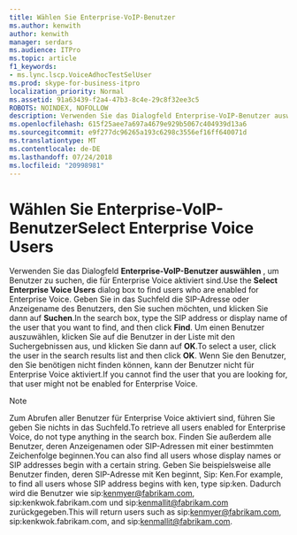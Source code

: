 ```yaml
---
title: Wählen Sie Enterprise-VoIP-Benutzer
ms.author: kenwith
author: kenwith
manager: serdars
ms.audience: ITPro
ms.topic: article
f1_keywords:
- ms.lync.lscp.VoiceAdhocTestSelUser
ms.prod: skype-for-business-itpro
localization_priority: Normal
ms.assetid: 91a63439-f2a4-47b3-8c4e-29c8f32ee3c5
ROBOTS: NOINDEX, NOFOLLOW
description: Verwenden Sie das Dialogfeld Enterprise-VoIP-Benutzer auswählen, um Benutzer zu suchen, die für Enterprise Voice aktiviert sind. Geben Sie in das Suchfeld die SIP-Adresse oder Anzeigename des Benutzers, den Sie suchen möchten, und klicken Sie dann auf Suchen. Um einen Benutzer auszuwählen, klicken Sie auf die Benutzer in der Liste mit den Suchergebnissen aus, und klicken Sie dann auf OK. Wenn Sie den Benutzer, den Sie benötigen nicht finden können, kann der Benutzer nicht für Enterprise Voice aktiviert.
ms.openlocfilehash: 615f25aee7a697a4679e929b5067c404939d13a6
ms.sourcegitcommit: e9f277dc96265a193c6298c3556ef16ff640071d
ms.translationtype: MT
ms.contentlocale: de-DE
ms.lasthandoff: 07/24/2018
ms.locfileid: "20998981"
---
```

# <a name="select-enterprise-voice-users"></a><span data-ttu-id="8c5a1-106">Wählen Sie Enterprise-VoIP-Benutzer</span><span class="sxs-lookup"><span data-stu-id="8c5a1-106">Select Enterprise Voice Users</span></span>
 
<span data-ttu-id="8c5a1-107">Verwenden Sie das Dialogfeld **Enterprise-VoIP-Benutzer auswählen** , um Benutzer zu suchen, die für Enterprise Voice aktiviert sind.</span><span class="sxs-lookup"><span data-stu-id="8c5a1-107">Use the **Select Enterprise Voice Users** dialog box to find users who are enabled for Enterprise Voice.</span></span> <span data-ttu-id="8c5a1-108">Geben Sie in das Suchfeld die SIP-Adresse oder Anzeigename des Benutzers, den Sie suchen möchten, und klicken Sie dann auf **Suchen**.</span><span class="sxs-lookup"><span data-stu-id="8c5a1-108">In the search box, type the SIP address or display name of the user that you want to find, and then click **Find**.</span></span> <span data-ttu-id="8c5a1-109">Um einen Benutzer auszuwählen, klicken Sie auf die Benutzer in der Liste mit den Suchergebnissen aus, und klicken Sie dann auf **OK**.</span><span class="sxs-lookup"><span data-stu-id="8c5a1-109">To select a user, click the user in the search results list and then click **OK**.</span></span> <span data-ttu-id="8c5a1-110">Wenn Sie den Benutzer, den Sie benötigen nicht finden können, kann der Benutzer nicht für Enterprise Voice aktiviert.</span><span class="sxs-lookup"><span data-stu-id="8c5a1-110">If you cannot find the user that you are looking for, that user might not be enabled for Enterprise Voice.</span></span> 
  
> [!NOTE]
> <span data-ttu-id="8c5a1-111">Zum Abrufen aller Benutzer für Enterprise Voice aktiviert sind, führen Sie geben Sie nichts in das Suchfeld.</span><span class="sxs-lookup"><span data-stu-id="8c5a1-111">To retrieve all users enabled for Enterprise Voice, do not type anything in the search box.</span></span> <span data-ttu-id="8c5a1-112">Finden Sie außerdem alle Benutzer, deren Anzeigenamen oder SIP-Adressen mit einer bestimmten Zeichenfolge beginnen.</span><span class="sxs-lookup"><span data-stu-id="8c5a1-112">You can also find all users whose display names or SIP addresses begin with a certain string.</span></span> <span data-ttu-id="8c5a1-113">Geben Sie beispielsweise alle Benutzer finden, deren SIP-Adresse mit Ken beginnt, Sip: Ken.</span><span class="sxs-lookup"><span data-stu-id="8c5a1-113">For example, to find all users whose SIP address begins with ken, type sip:ken.</span></span> <span data-ttu-id="8c5a1-114">Dadurch wird die Benutzer wie sip:kenmyer@fabrikam.com, sip:kenkwok.fabrikam.com und sip:kenmallit@fabrikam.com zurückgegeben.</span><span class="sxs-lookup"><span data-stu-id="8c5a1-114">This will return users such as sip:kenmyer@fabrikam.com, sip:kenkwok.fabrikam.com, and sip:kenmallit@fabrikam.com.</span></span> 
  
 
  

